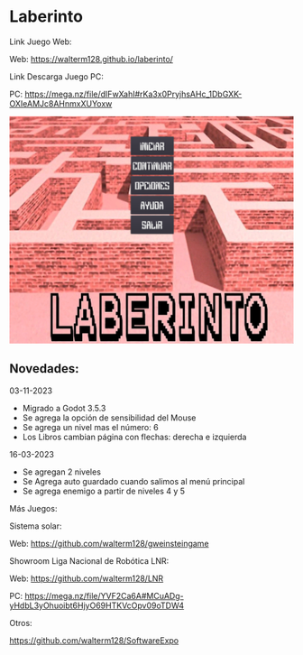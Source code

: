 # Laberinto

Link Juego Web:

Web: https://walterm128.github.io/laberinto/

Link Descarga Juego PC:

PC: https://mega.nz/file/dIFwXahI#rKa3x0PryjhsAHc_1DbGXK-OXIeAMJc8AHnmxXUYoxw

![alt](Screenshot.png)

Novedades:
---------

03-11-2023
  * Migrado a Godot 3.5.3
  * Se agrega la opción de sensibilidad del Mouse
  * Se agrega un nivel mas el número: 6
  * Los Libros cambian página con flechas: derecha e izquierda

16-03-2023
  * Se agregan 2 niveles
  * Se Agrega auto guardado cuando salimos al menú principal
  * Se agrega enemigo a partir de niveles 4 y 5

Más Juegos:

Sistema solar:

Web: https://github.com/walterm128/gweinsteingame

Showroom Liga Nacional de Robótica LNR:

Web: https://github.com/walterm128/LNR

PC: https://mega.nz/file/YVF2Ca6A#MCuADg-yHdbL3yOhuoibt6HjyO69HTKVcOpv09oTDW4

Otros:

https://github.com/walterm128/SoftwareExpo
